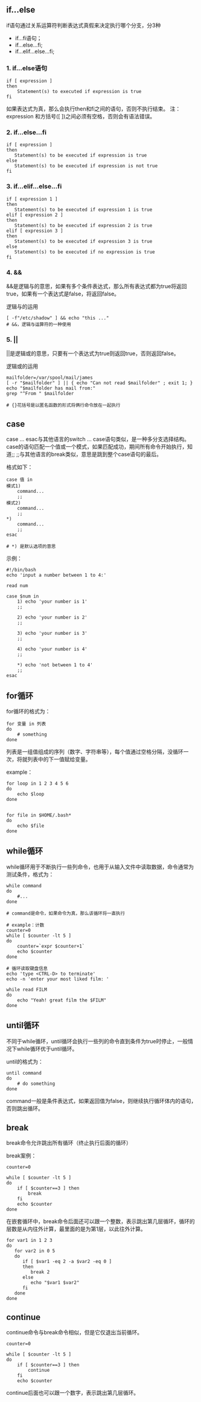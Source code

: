 ## if...else
if语句通过关系运算符判断表达式真假来决定执行哪个分支，分3种
- if...fi语句；
- if...else...fi;
- if...elif...else...fi;

### 1. if...else语句
```
if [ expression ]
then
	Statement(s) to executed if expression is true
fi
```
如果表达式为真，那么会执行then和fi之间的语句，否则不执行结束。
注：expression 和方括号([ ])之间必须有空格，否则会有语法错误。

### 2. if...else...fi
```
if [ expression ]
then
   Statement(s) to be executed if expression is true
else
   Statement(s) to be executed if expression is not true
fi
```

### 3. if...elif...else...fi
```
if [ expression 1 ]
then
   Statement(s) to be executed if expression 1 is true
elif [ expression 2 ]
then
   Statement(s) to be executed if expression 2 is true
elif [ expression 3 ]
then
   Statement(s) to be executed if expression 3 is true
else
   Statement(s) to be executed if no expression is true
fi
```

### 4. &&
&&是逻辑与的意思，如果有多个条件表达式，那么所有表达式都为true将返回true，如果有一个表达式是false，将返回false。


逻辑与的运用
```
[ -f"/etc/shadow" ] && echo "this ..."
# &&，逻辑与运算符的一种使用
```

### 5. ||
||是逻辑或的意思，只要有一个表达式为true则返回true，否则返回false。

逻辑或的运用
```
mailfolder=/var/spool/mail/james
[ -r "$mailfolder" ] || { echo "Can not read $mailfolder" ; exit 1; }
echo "$mailfolder has mail from:"
grep "^From " $mailfolder

# {}花括号是以匿名函数的形式将俩行命令放在一起执行
```

## case
case ... esac与其他语言的switch ... case语句类似，是一种多分支选择结构。
case的语句匹配一个值或一个模式，如果匹配成功，期间所有命令开始执行，知道;;
;;与其他语言的break类似，意思是跳到整个case语句的最后。

格式如下：
```
case 值 in
模式1)
	command...
	;;
模式2)
	command...
	;;
*)
	command...
	;;
esac

# *) 是默认选项的意思
```
示例：
```
#!/bin/bash
echo 'input a number between 1 to 4:'

read num

case $num in
	1) echo 'your number is 1'
	;;
	
	2) echo 'your number is 2'
	;;
	
	3) echo 'your number is 3'
	;;
	
	4) echo 'your number is 4'
	;;

	*) echo 'not between 1 to 4'
	;;
esac
```

## for循环
for循环的格式为：
```
for 变量 in 列表
do
	# something
done
```
列表是一组值组成的序列（数字、字符串等），每个值通过空格分隔，没循环一次，将就列表中的下一值赋给变量。

example：
```shell
for loop in 1 2 3 4 5 6
do
	echo $loop
done


for file in $HOME/.bash*
do
	echo $file
done
```

## while循环
while循环用于不断执行一些列命令，也用于从输入文件中读取数据，命令通常为测试条件，格式为：
```
while command 
do 
	#...
done

# command是命令，如果命令为真，那么该循环将一直执行
```

```shell
# example：计数
counter=0
while [ $counter -lt 5 ]
do
	counter=`expr $counter+1`
	echo $counter
done
```

```
# 循环读取键盘信息
echo 'type <CTRL-D> to terminate'
echo -n 'enter your most liked film: '

while read FILM
do
    echo "Yeah! great film the $FILM"
done
```

## until循环
不同于while循环，until循环会执行一些列的命令直到条件为true时停止，一般情况下while循环优于until循环。

until的格式为：
```
until command
do
	# do something
done
```
command一般是条件表达式，如果返回值为false，则继续执行循环体内的语句，否则跳出循环。

## break
break命令允许跳出所有循环（终止执行后面的循环）

break案例：
```
counter=0

while [ $counter -lt 5 ]
do
	if [ $counter==3 ] then
		break
	fi
	echo $counter
done
```

在嵌套循环中，break命令后面还可以跟一个整数，表示跳出第几层循环，循环的层数是从内往外计算，最里面的是为第1层，以此往外计算。
```
for var1 in 1 2 3
do
   for var2 in 0 5
   do
      if [ $var1 -eq 2 -a $var2 -eq 0 ]
      then
         break 2
      else
         echo "$var1 $var2"
      fi
   done
done
```

## continue
continue命令与break命令相似，但是它仅退出当前循环。
```
counter=0

while [ $counter -lt 5 ]
do
	if [ $counter==3 ] then
		continue
	fi
	echo $counter
```

continue后面也可以跟一个数字，表示跳出第几层循环。
